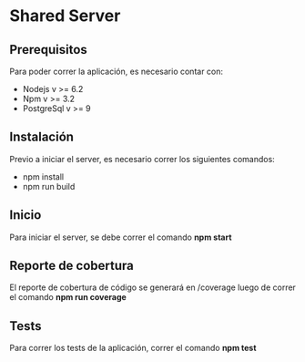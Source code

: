 # Shared Server

## Prerequisitos
Para poder correr la aplicación, es necesario contar con:
* Nodejs v >= 6.2
* Npm v >= 3.2
* PostgreSql v >= 9

## Instalación
Previo a iniciar el server, es necesario correr los siguientes comandos:
* npm install
* npm run build

## Inicio
Para iniciar el server, se debe correr el comando **npm start** 

## Reporte de cobertura
El reporte de cobertura de código se generará en /coverage luego de correr el comando **npm run coverage**

## Tests
Para correr los tests de la aplicación, correr el comando **npm test**
